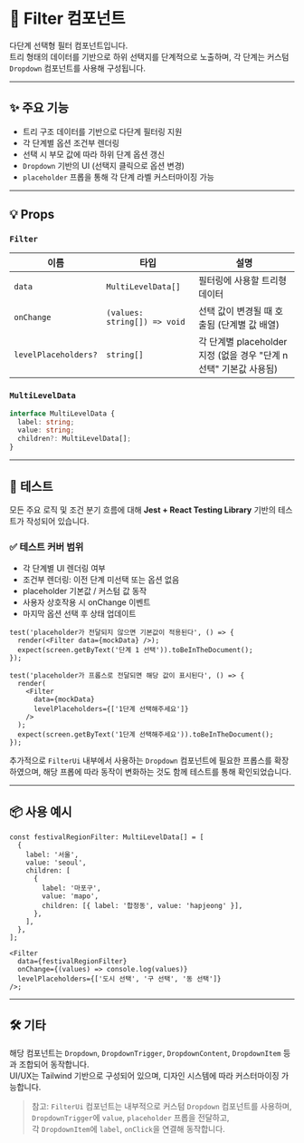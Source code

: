 # 🧩 Filter 컴포넌트

다단계 선택형 필터 컴포넌트입니다.  
트리 형태의 데이터를 기반으로 하위 선택지를 단계적으로 노출하며, 각 단계는 커스텀 `Dropdown` 컴포넌트를 사용해 구성됩니다.

---

## ✨ 주요 기능

- 트리 구조 데이터를 기반으로 다단계 필터링 지원
- 각 단계별 옵션 조건부 렌더링
- 선택 시 부모 값에 따라 하위 단계 옵션 갱신
- `Dropdown` 기반의 UI (선택지 클릭으로 옵션 변경)
- `placeholder` 프롭을 통해 각 단계 라벨 커스터마이징 가능

---

## 💡 Props

### `Filter`

| 이름                 | 타입                         | 설명                                                               |
| -------------------- | ---------------------------- | ------------------------------------------------------------------ |
| `data`               | `MultiLevelData[]`           | 필터링에 사용할 트리형 데이터                                      |
| `onChange`           | `(values: string[]) => void` | 선택 값이 변경될 때 호출됨 (단계별 값 배열)                        |
| `levelPlaceholders?` | `string[]`                   | 각 단계별 placeholder 지정 (없을 경우 "단계 n 선택" 기본값 사용됨) |

### `MultiLevelData`

```ts
interface MultiLevelData {
  label: string;
  value: string;
  children?: MultiLevelData[];
}
```

---

## 🧪 테스트

모든 주요 로직 및 조건 분기 흐름에 대해 **Jest + React Testing Library** 기반의 테스트가 작성되어 있습니다.

### ✅ 테스트 커버 범위

- 각 단계별 UI 렌더링 여부
- 조건부 렌더링: 이전 단계 미선택 또는 옵션 없음
- placeholder 기본값 / 커스텀 값 동작
- 사용자 상호작용 시 onChange 이벤트
- 마지막 옵션 선택 후 상태 업데이트

```tsx
test('placeholder가 전달되지 않으면 기본값이 적용된다', () => {
  render(<Filter data={mockData} />);
  expect(screen.getByText('단계 1 선택')).toBeInTheDocument();
});

test('placeholder가 프롭스로 전달되면 해당 값이 표시된다', () => {
  render(
    <Filter
      data={mockData}
      levelPlaceholders={['1단계 선택해주세요']}
    />
  );
  expect(screen.getByText('1단계 선택해주세요')).toBeInTheDocument();
});
```

추가적으로 `FilterUi` 내부에서 사용하는 `Dropdown` 컴포넌트에 필요한 프롭스를 확장하였으며, 해당 프롭에 따라 동작이 변화하는 것도 함께 테스트를 통해 확인되었습니다.

---

## 📦 사용 예시

```tsx
const festivalRegionFilter: MultiLevelData[] = [
  {
    label: '서울',
    value: 'seoul',
    children: [
      {
        label: '마포구',
        value: 'mapo',
        children: [{ label: '합정동', value: 'hapjeong' }],
      },
    ],
  },
];

<Filter
  data={festivalRegionFilter}
  onChange={(values) => console.log(values)}
  levelPlaceholders={['도시 선택', '구 선택', '동 선택']}
/>;
```

---

## 🛠️ 기타

해당 컴포넌트는 `Dropdown`, `DropdownTrigger`, `DropdownContent`, `DropdownItem` 등과 조합되어 동작합니다.  
UI/UX는 Tailwind 기반으로 구성되어 있으며, 디자인 시스템에 따라 커스터마이징 가능합니다.

> 참고: `FilterUi` 컴포넌트는 내부적으로 커스텀 `Dropdown` 컴포넌트를 사용하며,  
> `DropdownTrigger`에 `value`, `placeholder` 프롭을 전달하고,  
> 각 `DropdownItem`에 `label`, `onClick`을 연결해 동작합니다.
